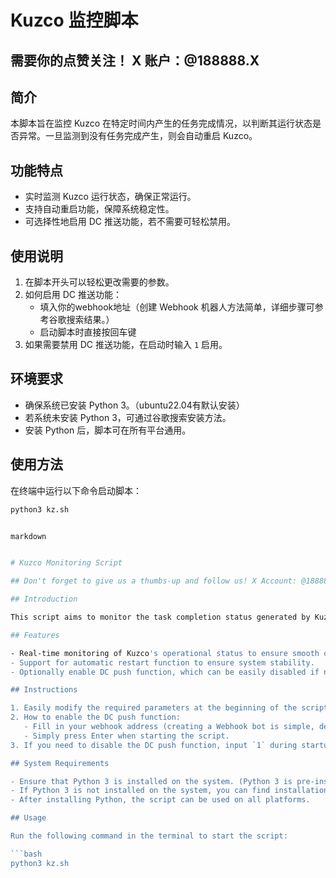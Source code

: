 # Kuzco 监控脚本

## 需要你的点赞关注！ X 账户：@188888.X

## 简介

本脚本旨在监控 Kuzco 在特定时间内产生的任务完成情况，以判断其运行状态是否异常。一旦监测到没有任务完成产生，则会自动重启 Kuzco。

## 功能特点

- 实时监测 Kuzco 运行状态，确保正常运行。
- 支持自动重启功能，保障系统稳定性。
- 可选择性地启用 DC 推送功能，若不需要可轻松禁用。

## 使用说明

1. 在脚本开头可以轻松更改需要的参数。
2. 如何启用 DC 推送功能：
   - 填入你的webhook地址（创建 Webhook 机器人方法简单，详细步骤可参考谷歌搜索结果。）
   - 启动脚本时直接按回车键
3. 如果需要禁用 DC 推送功能，在启动时输入 `1` 启用。

## 环境要求

- 确保系统已安装 Python 3。（ubuntu22.04有默认安装）
- 若系统未安装 Python 3，可通过谷歌搜索安装方法。
- 安装 Python 后，脚本可在所有平台通用。

## 使用方法

在终端中运行以下命令启动脚本：

```bash
python3 kz.sh


markdown


# Kuzco Monitoring Script

## Don't forget to give us a thumbs-up and follow us! X Account: @188888.X

## Introduction

This script aims to monitor the task completion status generated by Kuzco within a specific timeframe to determine if its operational status is abnormal. Once it detects no task completion, it will automatically restart Kuzco.

## Features

- Real-time monitoring of Kuzco's operational status to ensure smooth operation.
- Support for automatic restart function to ensure system stability.
- Optionally enable DC push function, which can be easily disabled if not needed.

## Instructions

1. Easily modify the required parameters at the beginning of the script.
2. How to enable the DC push function:
   - Fill in your webhook address (creating a Webhook bot is simple, detailed steps can be found through Google search results).
   - Simply press Enter when starting the script.
3. If you need to disable the DC push function, input `1` during startup to enable it.

## System Requirements

- Ensure that Python 3 is installed on the system. (Python 3 is pre-installed on Ubuntu 22.04)
- If Python 3 is not installed on the system, you can find installation methods through Google search.
- After installing Python, the script can be used on all platforms.

## Usage

Run the following command in the terminal to start the script:

```bash
python3 kz.sh

